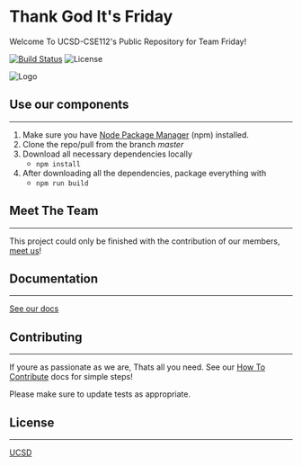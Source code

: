 # Thank God It's Friday
Welcome To UCSD-CSE112's Public Repository for Team Friday!

[![Build Status](https://travis-ci.com/ucsd-cse112/team13.svg?branch=master)](https://travis-ci.com/ucsd-cse112/team13)
![License](https://img.shields.io/badge/License-MIT-yellow.svg)

![Logo](https://github.com/ucsd-cse112/team13/blob/master/res/logo.png)

## Use our components
---
1. Make sure you have [Node Package Manager](https://nodejs.org/en/download/) (npm) installed.
2. Clone the repo/pull from the branch *master*
3. Download all necessary dependencies locally
	- `npm install`
4. After downloading all the dependencies, package everything with
    - `npm run build`

## Meet The Team
---
This project could only be finished with the contribution of our members, [meet us](https://github.com/ucsd-cse112/team13/blob/master/teamProfile.html)!

## Documentation
---
[See our docs](https://drive.google.com/open?id=10RPfh2c-1xePoPe4ytpX2LaDlBoi1_Dy)

## Contributing
---
If youre as passionate as we are, Thats all you need. 
See our [How To Contribute](./CONTRIBUTING.md) docs for simple steps!


Please make sure to update tests as appropriate.

## License
---
[UCSD]()